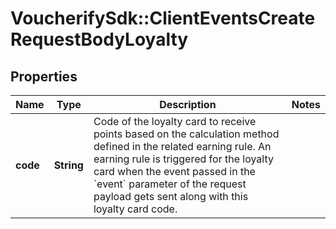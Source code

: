 # VoucherifySdk::ClientEventsCreateRequestBodyLoyalty

## Properties

| Name | Type | Description | Notes |
| ---- | ---- | ----------- | ----- |
| **code** | **String** | Code of the loyalty card to receive points based on the calculation method defined in the related earning rule. An earning rule is triggered for the loyalty card when the event passed in the &#x60;event&#x60; parameter of the request payload gets sent along with this loyalty card code. |  |

